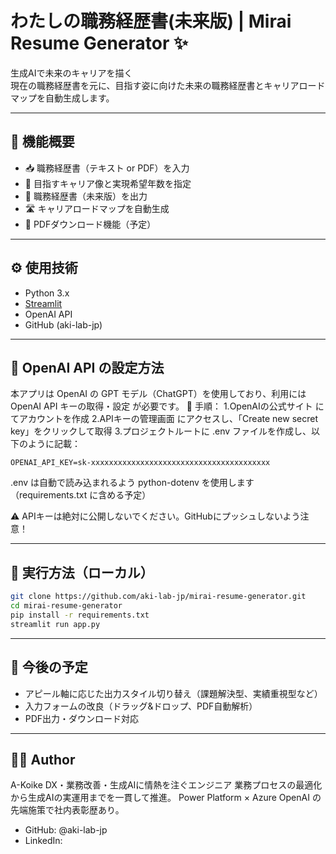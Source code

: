 # わたしの職務経歴書(未来版) | Mirai Resume Generator ✨

生成AIで未来のキャリアを描く  
現在の職務経歴書を元に、目指す姿に向けた未来の職務経歴書とキャリアロードマップを自動生成します。

---

## 🧩 機能概要

- 📥 職務経歴書（テキスト or PDF）を入力
- 🎯 目指すキャリア像と実現希望年数を指定
- 📝 職務経歴書（未来版）を出力
- 🛣️ キャリアロードマップを自動生成
- 📄 PDFダウンロード機能（予定）

---

## ⚙️ 使用技術

- Python 3.x
- [Streamlit](https://streamlit.io/)
- OpenAI API
- GitHub (aki-lab-jp)

---

## 🔐 OpenAI API の設定方法
本アプリは OpenAI の GPT モデル（ChatGPT）を使用しており、利用には OpenAI API キーの取得・設定 が必要です。
🔧 手順：
1.OpenAIの公式サイト にてアカウントを作成
2.APIキーの管理画面 にアクセスし、「Create new secret key」をクリックして取得
3.プロジェクトルートに .env ファイルを作成し、以下のように記載：

```env
OPENAI_API_KEY=sk-xxxxxxxxxxxxxxxxxxxxxxxxxxxxxxxxxxxxxxxx
```
.env は自動で読み込まれるよう python-dotenv を使用します（requirements.txt に含める予定）

⚠️ APIキーは絶対に公開しないでください。GitHubにプッシュしないよう注意！

---

## 🚀 実行方法（ローカル）

```bash
git clone https://github.com/aki-lab-jp/mirai-resume-generator.git
cd mirai-resume-generator
pip install -r requirements.txt
streamlit run app.py
```

---

## 📌 今後の予定

- アピール軸に応じた出力スタイル切り替え（課題解決型、実績重視型など）
- 入力フォームの改良（ドラッグ&ドロップ、PDF自動解析）
- PDF出力・ダウンロード対応

---

## 👩‍💻 Author
A-Koike
DX・業務改善・生成AIに情熱を注ぐエンジニア
業務プロセスの最適化から生成AIの実運用までを一貫して推進。
Power Platform × Azure OpenAI の先端施策で社内表彰歴あり。
- GitHub: @aki-lab-jp
- LinkedIn: 